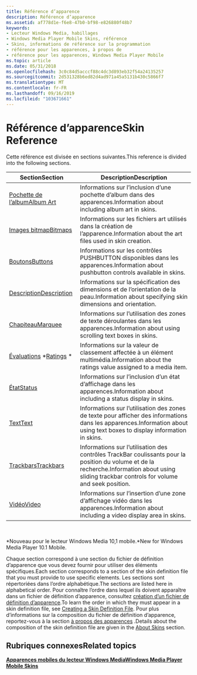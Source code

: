 ```yaml
---
title: Référence d’apparence
description: Référence d’apparence
ms.assetid: af778d1e-f6e8-47b0-bf98-e826880f48b7
keywords:
- Lecteur Windows Media, habillages
- Windows Media Player Mobile Skins, référence
- Skins, informations de référence sur la programmation
- référence pour les apparences, à propos de
- référence pour les apparences, Windows Media Player Mobile
ms.topic: article
ms.date: 05/31/2018
ms.openlocfilehash: 3c0c84d5acccf88c4dc3d893eb32f54a24135257
ms.sourcegitcommit: 2d531328b6ed82d4ad971a45a5131b430c5866f7
ms.translationtype: MT
ms.contentlocale: fr-FR
ms.lasthandoff: 09/16/2019
ms.locfileid: "103671661"
---
```

# <a name="skin-reference"></a><span data-ttu-id="7249f-108">Référence d’apparence</span><span class="sxs-lookup"><span data-stu-id="7249f-108">Skin Reference</span></span>

<span data-ttu-id="7249f-109">Cette référence est divisée en sections suivantes.</span><span class="sxs-lookup"><span data-stu-id="7249f-109">This reference is divided into the following sections.</span></span>



| <span data-ttu-id="7249f-110">Section</span><span class="sxs-lookup"><span data-stu-id="7249f-110">Section</span></span>                        | <span data-ttu-id="7249f-111">Description</span><span class="sxs-lookup"><span data-stu-id="7249f-111">Description</span></span>                                                                     |
|--------------------------------|---------------------------------------------------------------------------------|
| [<span data-ttu-id="7249f-112">Pochette de l’album</span><span class="sxs-lookup"><span data-stu-id="7249f-112">Album Art</span></span>](album-art.md)     | <span data-ttu-id="7249f-113">Informations sur l’inclusion d’une pochette d’album dans des apparences.</span><span class="sxs-lookup"><span data-stu-id="7249f-113">Information about including album art in skins.</span></span>                                 |
| [<span data-ttu-id="7249f-114">Images bitmap</span><span class="sxs-lookup"><span data-stu-id="7249f-114">Bitmaps</span></span>](bitmaps.md)         | <span data-ttu-id="7249f-115">Informations sur les fichiers art utilisés dans la création de l’apparence.</span><span class="sxs-lookup"><span data-stu-id="7249f-115">Information about the art files used in skin creation.</span></span>                          |
| [<span data-ttu-id="7249f-116">Boutons</span><span class="sxs-lookup"><span data-stu-id="7249f-116">Buttons</span></span>](buttons.md)         | <span data-ttu-id="7249f-117">Informations sur les contrôles PUSHBUTTON disponibles dans les apparences.</span><span class="sxs-lookup"><span data-stu-id="7249f-117">Information about pushbutton controls available in skins.</span></span>                       |
| [<span data-ttu-id="7249f-118">Description</span><span class="sxs-lookup"><span data-stu-id="7249f-118">Description</span></span>](description.md) | <span data-ttu-id="7249f-119">Informations sur la spécification des dimensions et de l’orientation de la peau.</span><span class="sxs-lookup"><span data-stu-id="7249f-119">Information about specifying skin dimensions and orientation.</span></span>                   |
| [<span data-ttu-id="7249f-120">Chapiteau</span><span class="sxs-lookup"><span data-stu-id="7249f-120">Marquee</span></span>](marquee.md)         | <span data-ttu-id="7249f-121">Informations sur l’utilisation des zones de texte déroulantes dans les apparences.</span><span class="sxs-lookup"><span data-stu-id="7249f-121">Information about using scrolling text boxes in skins.</span></span>                          |
| <span data-ttu-id="7249f-122">[Évaluations](ratings.md) \*</span><span class="sxs-lookup"><span data-stu-id="7249f-122">[Ratings](ratings.md) \*</span></span>      | <span data-ttu-id="7249f-123">Informations sur la valeur de classement affectée à un élément multimédia.</span><span class="sxs-lookup"><span data-stu-id="7249f-123">Information about the ratings value assigned to a media item.</span></span>                   |
| [<span data-ttu-id="7249f-124">État</span><span class="sxs-lookup"><span data-stu-id="7249f-124">Status</span></span>](status.md)           | <span data-ttu-id="7249f-125">Informations sur l’inclusion d’un état d’affichage dans les apparences.</span><span class="sxs-lookup"><span data-stu-id="7249f-125">Information about including a status display in skins.</span></span>                          |
| [<span data-ttu-id="7249f-126">Text</span><span class="sxs-lookup"><span data-stu-id="7249f-126">Text</span></span>](text.md)               | <span data-ttu-id="7249f-127">Informations sur l’utilisation des zones de texte pour afficher des informations dans les apparences.</span><span class="sxs-lookup"><span data-stu-id="7249f-127">Information about using text boxes to display information in skins.</span></span>             |
| [<span data-ttu-id="7249f-128">Trackbars</span><span class="sxs-lookup"><span data-stu-id="7249f-128">Trackbars</span></span>](trackbars.md)     | <span data-ttu-id="7249f-129">Informations sur l’utilisation des contrôles TrackBar coulissants pour la position du volume et de la recherche.</span><span class="sxs-lookup"><span data-stu-id="7249f-129">Information about using sliding trackbar controls for volume and seek position.</span></span> |
| [<span data-ttu-id="7249f-130">Vidéo</span><span class="sxs-lookup"><span data-stu-id="7249f-130">Video</span></span>](video.md)             | <span data-ttu-id="7249f-131">Informations sur l’insertion d’une zone d’affichage vidéo dans les apparences.</span><span class="sxs-lookup"><span data-stu-id="7249f-131">Information about including a video display area in skins.</span></span>                      |



 

<span data-ttu-id="7249f-132">\*Nouveau pour le lecteur Windows Media 10,1 mobile.</span><span class="sxs-lookup"><span data-stu-id="7249f-132">\*New for Windows Media Player 10.1 Mobile.</span></span>

<span data-ttu-id="7249f-133">Chaque section correspond à une section du fichier de définition d’apparence que vous devez fournir pour utiliser des éléments spécifiques.</span><span class="sxs-lookup"><span data-stu-id="7249f-133">Each section corresponds to a section of the skin definition file that you must provide to use specific elements.</span></span> <span data-ttu-id="7249f-134">Les sections sont répertoriées dans l’ordre alphabétique.</span><span class="sxs-lookup"><span data-stu-id="7249f-134">The sections are listed here in alphabetical order.</span></span> <span data-ttu-id="7249f-135">Pour connaître l’ordre dans lequel ils doivent apparaître dans un fichier de définition d’apparence, consultez [création d’un fichier de définition d’apparence](creating-a-skin-definition-file.md).</span><span class="sxs-lookup"><span data-stu-id="7249f-135">To learn the order in which they must appear in a skin definition file, see [Creating a Skin Definition File](creating-a-skin-definition-file.md).</span></span> <span data-ttu-id="7249f-136">Pour plus d’informations sur la composition du fichier de définition d’apparence, reportez-vous à la section [à propos des apparences](about-skins-mobile.md) .</span><span class="sxs-lookup"><span data-stu-id="7249f-136">Details about the composition of the skin definition file are given in the [About Skins](about-skins-mobile.md) section.</span></span>

## <a name="related-topics"></a><span data-ttu-id="7249f-137">Rubriques connexes</span><span class="sxs-lookup"><span data-stu-id="7249f-137">Related topics</span></span>

<dl> <dt>

[<span data-ttu-id="7249f-138">**Apparences mobiles du lecteur Windows Media**</span><span class="sxs-lookup"><span data-stu-id="7249f-138">**Windows Media Player Mobile Skins**</span></span>](windows-media-player-mobile-skins.md)
</dt> </dl>

 

 





